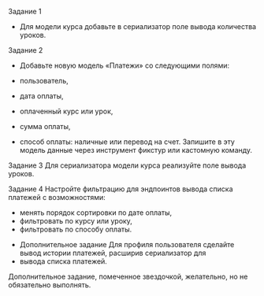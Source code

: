 Задание 1
+ Для модели курса добавьте в сериализатор поле вывода количества уроков.

Задание 2
+ Добавьте новую модель «Платежи» со следующими полями:

+ пользователь,
+ дата оплаты,
+ оплаченный курс или урок,
+ сумма оплаты,
+ способ оплаты: наличные или перевод на счет.
 Запишите в эту модель данные через инструмент фикстур или кастомную команду.

Задание 3
Для сериализатора модели курса реализуйте поле вывода уроков.

Задание 4
Настройте фильтрацию для эндпоинтов вывода списка платежей с возможностями:

+ менять порядок сортировки по дате оплаты,
+ фильтровать по курсу или уроку,
+ фильтровать по способу оплаты.



* Дополнительное задание
Для профиля пользователя сделайте вывод истории платежей, расширив сериализатор для 
* вывода списка платежей.

Дополнительное задание, помеченное звездочкой, желательно, но не обязательно выполнять.